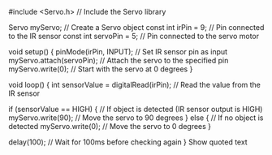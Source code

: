 #include <Servo.h>  // Include the Servo library

Servo myServo;      // Create a Servo object
const int irPin = 9; // Pin connected to the IR sensor
const int servoPin = 5; // Pin connected to the servo motor

void setup() {
  pinMode(irPin, INPUT);  // Set IR sensor pin as input
  myServo.attach(servoPin); // Attach the servo to the specified pin
  myServo.write(0); // Start with the servo at 0 degrees
}

void loop() {
  int sensorValue = digitalRead(irPin); // Read the value from the IR sensor
  
  if (sensorValue == HIGH) {
    // If object is detected (IR sensor output is HIGH)
    myServo.write(90); // Move the servo to 90 degrees
  } else {
    // If no object is detected
    myServo.write(0); // Move the servo to 0 degrees
  }
  
  delay(100); // Wait for 100ms before checking again
}
Show quoted text
